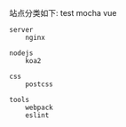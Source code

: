 站点分类如下:
	test
		mocha
		vue
	
	server
		nginx
	
	nodejs
		koa2
	
	css
		postcss
		
	tools
		webpack
		eslint
	
	